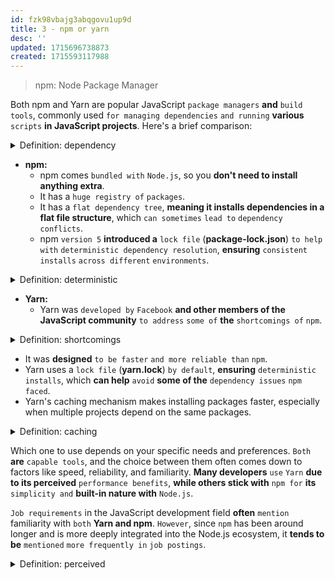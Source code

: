 ```yaml
---
id: fzk98vbajg3abqgovu1up9d
title: 3 - npm or yarn
desc: ''
updated: 1715696738873
created: 1715593117988
---
```


> npm: Node Package Manager

Both npm and Yarn are popular JavaScript `package managers` **and** `build tools`, commonly used `for managing dependencies` `and running` **various** `scripts` **in JavaScript projects**. Here's a brief comparison:



<!-- start of 'dependency' section -->
<details>
  <summary>Definition: dependency</summary>

#
Dependency **refers to the** `reliance` `or need for` `something or someone` `to fulfill` **a particular** `function` `or provide support`. It **implies a relationship where** `one` `thing or person is` `dependent on` `another for` `its existence`, `operation`, `or well-being`.

---
</details>
<!-- end of 'dependency' section -->



- **npm:**
  - npm comes `bundled with` `Node.js`, so you **don't need to install anything extra**.
  - It has a `huge registry of` `packages`.
  - It has a `flat dependency tree`, **meaning it installs dependencies in a flat file structure**, which `can sometimes` `lead to` `dependency conflicts`.
  - npm `version 5` **introduced a** `lock file` (**package-lock.json**) `to help with` `deterministic dependency resolution`, **ensuring** `consistent installs` `across different` `environments`.



<!-- start of 'deterministic' section -->
<details>
  <summary>Definition: deterministic</summary>

#
Deterministic **refers to a** `system or process` **where the** `outcome is` **entirely** `predictable` `based on` **the** `initial conditions and` **the** `rules governing` **the** `system`. **In other words**, **in a deterministic system**, **given the same starting conditions**, **the** `result` **will** `always` **be** `the same`, `without` `any` `randomness or uncertainty`.

---
</details>
<!-- end of 'deterministic' section -->



- **Yarn:**
  - Yarn was `developed by` `Facebook` **and other members of the JavaScript community** `to address` `some of` **the** `shortcomings of` `npm`.



<!-- start of 'shortcomings' section -->
<details>
  <summary>Definition: shortcomings</summary>

#
Shortcomings **are** `weaknesses`, `limitations`, `or deficiencies in` `something`, **such as a** `system`, `process`, `idea`, `or product`. They represent areas **where** `improvements or adjustments` `are needed to` `enhance` `effectiveness`, `efficiency`, **or overall** `performance`.

---
</details>
<!-- end of 'shortcomings' section -->



  - It was **designed** `to be faster` `and more reliable than` `npm`.
  - Yarn uses a `lock file` (**yarn.lock**) `by default`, **ensuring** `deterministic installs`, which **can help** `avoid` **some of the** `dependency issues` `npm faced`.
  - Yarn's caching mechanism makes installing packages faster, especially when multiple projects depend on the same packages.



<!-- start of 'caching' section -->
<details>
  <summary>Definition: caching</summary>

#
Caching **is a** `technique` **used in computing** `to store` `copies of` `frequently accessed` `or recently used` `data in` `a location` **that is** `easily accessible`. This helps **to improve the speed and efficiency of data retrieval**, as the `data` **can be** `quickly retrieved from` **the** `cache` `instead of` **having to be reloaded from the** `original source`. Caching is **commonly** `used in` `web browsers`, `databases`, **and** `operating systems` `to optimize performance`.

---
</details>
<!-- end of 'caching' section -->



Which one to use depends on your specific needs and preferences. `Both` **are** `capable tools`, and the choice between them often comes down to factors like speed, reliability, and familiarity. **Many developers** `use` `Yarn` **due to its perceived** `performance benefits`, **while others stick with** `npm for` **its** `simplicity and` **built-in nature with** `Node.js`.

`Job requirements` in the JavaScript development field **often** `mention` familiarity with `both` **Yarn and npm**. `However`, since `npm` has been around longer and is more deeply integrated into the Node.js ecosystem, it **tends to be** `mentioned` `more frequently in` `job postings`.



<!-- start of 'perceived' section -->
<details>
  <summary>Definition: perceived</summary>

#
"Perceived" **relates to** `how` `something is` `understood`, `interpreted`, `or experienced` `by` **an** `individual or` **a** `group`. It refers to the subjective understanding or impression of a situation, object, or concept, influenced by factors such as personal beliefs, past experiences, cultural background, and context. Perceptions can vary widely among different people and can be influenced by biases, emotions, and external influences.

---
</details>
<!-- end of 'perceived' section -->